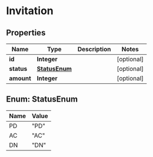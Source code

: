 
# Invitation

## Properties
Name | Type | Description | Notes
------------ | ------------- | ------------- | -------------
**id** | **Integer** |  |  [optional]
**status** | [**StatusEnum**](#StatusEnum) |  |  [optional]
**amount** | **Integer** |  |  [optional]


<a name="StatusEnum"></a>
## Enum: StatusEnum
Name | Value
---- | -----
PD | &quot;PD&quot;
AC | &quot;AC&quot;
DN | &quot;DN&quot;



